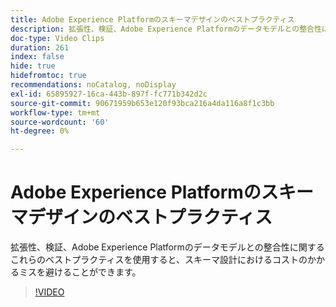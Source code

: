 ```yaml
---
title: Adobe Experience Platformのスキーマデザインのベストプラクティス
description: 拡張性、検証、Adobe Experience Platformのデータモデルとの整合性に関するこれらのベストプラクティスを使用すると、スキーマ設計におけるコストのかかるミスを避けることができます。
doc-type: Video Clips
duration: 261
index: false
hide: true
hidefromtoc: true
recommendations: noCatalog, noDisplay
exl-id: 65895927-16ca-443b-897f-fc771b342d2c
source-git-commit: 90671959b653e120f93bca216a4da116a8f1c3bb
workflow-type: tm+mt
source-wordcount: '60'
ht-degree: 0%

---
```


# Adobe Experience Platformのスキーマデザインのベストプラクティス

拡張性、検証、Adobe Experience Platformのデータモデルとの整合性に関するこれらのベストプラクティスを使用すると、スキーマ設計におけるコストのかかるミスを避けることができます。

<!-- 72_S655_3442541_260_best-practices-for-schema-design-in-adobe-experience-platform -->
>[!VIDEO](https://video.tv.adobe.com/v/3460099/?learn=on&enablevpops=true&captions=jpn)
